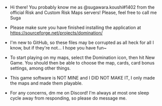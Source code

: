 - Hi there! You probably know me as @sugawara.koushi#1402 from the official Risk and Custom Risk Maps servers! Please, feel free to call me Suga

- Please make sure you have finished installing the application at https://sourceforge.net/projects/domination/

- I'm new to GitHub, so these files may be corrupted as all heck for all I know, but if they're not... I hope you have fun~

- To start playing on my maps, select the Domination icon, then hit New Game. You should then be able to choose the map, cards, card bonus settings, among other things.

- This game software is NOT MINE and I DID NOT MAKE IT, I only made the maps and made them playable.

- For any concerns, dm me on Discord! I'm always at most one sleep cycle away from responding, so please do message me.
